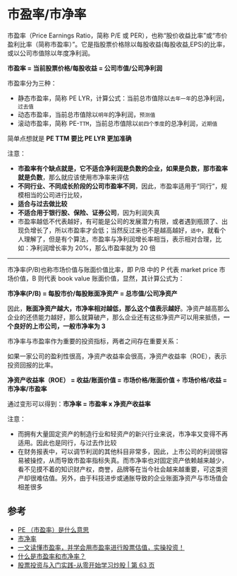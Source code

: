 # 市盈率/市净率

市盈率（Price Earnings Ratio，简称 P/E 或 PER），也称“股价收益比率”或“市价盈利比率（简称市盈率）”。它是指股票价格除以每股收益(每股收益,EPS)的比率，或以公司市值除以年度净利润。

**市盈率 = 当前股票价格/每股收益 = 公司市值/公司净利润**

市盈率分为三种：

- 静态市盈率，简称 PE LYR，计算公式：当前总市值除以`去年一年`的总净利润，`过去值`
- 动态市盈率，当前总市值除以`明年`的净利润，`预测值`
- 滚动市盈率，简称 PE-`TTM`，当前总市值除以`前四个季度`的总净利润，`近期值`

简单点想就是 **PE TTM 要比 PE LYR 更加准确**

注意：

- **市盈率有个缺点就是，它不适合净利润是负数的企业，如果是负数，那市盈率就是负数**，那么就应该使用市净率来评估
- **不同行业、不同成长阶段的公司市盈率不同**，因此，市盈率适用于“同行”，规模相当的公司进行比较，
- **适合与过去做比较**
- **不适合用于银行股、保险、证券公司**，因为利润失真
- 市盈率越低不代表越好，有可能是公司的发展潜力有限，或者遇到瓶颈了、出现负增长了，所以市盈率才会低；当然反过来也不是越高越好，`适中`，就看个人理解了，但是有个算法，市盈率与净利润增长率相当，表示相对合理，比如：净利润增长率为 20%，那么市盈率就为 20 倍

---

市净率(P/B)也称市场价值与账面价值比率，即 P/B 中的 P 代表 market price 市场价值，B 则代表 book value 账面价值，显然，其计算公式为：

**市净率(P/B) = 每股市价/每股账面净资产 = 总市值/公司净资产**

因此，**账面净资产越大，市净率相对越低，那么这个值表示越好**。净资产越高那么企业的还债能力越好，那么就算破产，那么企业还有这些净资产可以用来抵债，**一个良好的上市公司，一般市净率为 3**

市净率与市盈率作为重要的投资指标，两者之间存在重要关系：

如果一家公司的盈利性很高，净资产收益率会很高，净资产收益率（ROE），表示投资回报的比率。

**净资产收益率（ROE） = 收益/账面价值 = 市场价格/账面价值 ÷ 市场价格/收益 = 市净率/市盈率**

通过变形可以得到：**市净率 = 市盈率 x 净资产收益率**

注意：

- 而拥有大量固定资产的制造行业和轻资产的新兴行业来说，市净率又变得不再适用。因此也是同行，与过去作比较
- 在财务报表中，可以调节利润的其他科目非常多，因此，上市公司的利润很容易被操控，从而导致市盈率指标失真。而市净率也对固定资产依赖越来越少，看不见摸不着的知识财产权，商誉，品牌等在当今社会越来越重要，可这类资产却很难估值。另外，由于科技进步或通胀导致的企业账面净资产与市场值会相差很多

## 参考

- [PE （市盈率）是什么意思](https://www.zhihu.com/question/20245733/answer/948163712)
- [市净率](https://www.zhihu.com/topic/20024131/intro)
- [一文读懂市盈率，并学会用市盈率进行股票估值，实操投资！](https://zhuanlan.zhihu.com/p/148115722)
- [什么是市盈率和市净率？](https://zhuanlan.zhihu.com/p/38071550)
- [股票投资与入门实践-从零开始学习炒股 | 第 63 页](#)
